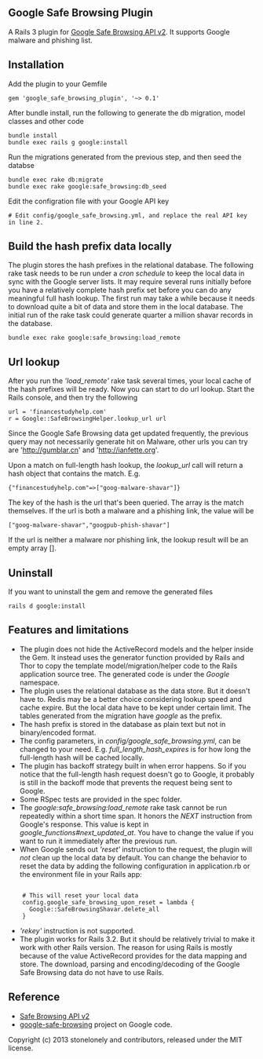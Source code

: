 ## Google Safe Browsing Plugin

A Rails 3 plugin for [Google Safe Browsing API v2](https://developers.google.com/safe-browsing/developers_guide_v2).
It supports Google malware and phishing list.

## Installation

Add the plugin to your Gemfile

    gem 'google_safe_browsing_plugin', '~> 0.1'

After bundle install, run the following to generate the db migration, model classes and other code

	bundle install
    bundle exec rails g google:install

Run the migrations generated from the previous step, and then seed the databse

    bundle exec rake db:migrate
	bundle exec rake google:safe_browsing:db_seed
	
Edit the configration file with your Google API key
    
	# Edit config/google_safe_browsing.yml, and replace the real API key in line 2.
	

## Build the hash prefix data locally

The plugin stores the hash prefixes in the relational database. The following rake task needs to be run under a _cron schedule_ to keep the local data in sync with the Google server lists. It may require several runs initially before you have a relatively complete hash prefix set before you can do any meaningful full hash lookup. The first run may take a while because it needs to download quite a bit of data and store them in the local database. The initial run of the rake task could generate quarter a million shavar records in the database.

    bundle exec rake google:safe_browsing:load_remote

## Url lookup

After you run the _'load_remote'_ rake task several times, your local cache of the hash prefixes will be ready. Now you can start to do url lookup. Start the Rails console, and then try the following

    url = 'financestudyhelp.com'
	r = Google::SafeBrowsingHelper.lookup_url url
	
Since the Google Safe Browsing data get updated frequently, the previous query may not necessarily generate hit on Malware, other urls you can try are 'http://gumblar.cn' and 'http://ianfette.org'.

Upon a match on full-length hash lookup, the _lookup\_url_ call will return a hash object that contains the match. E.g. 

    {"financestudyhelp.com"=>["goog-malware-shavar"]}

The key of the hash is the url that's been queried. The array is the match themselves. If the url is both a malware and 
a phishing link, the value will be 
    
	["goog-malware-shavar","googpub-phish-shavar"]
	
If the url is neither a malware nor phishing link, the lookup result will be an empty array [].


## Uninstall

If you want to uninstall the gem and remove the generated files
   
	rails d google:install

## Features and limitations

* The plugin does not hide the ActiveRecord models and the helper inside the Gem. It instead uses the generator function provided by Rails and Thor to copy the template model/migration/helper code to the Rails application source tree. The generated code is under the _Google_ namespace.
* The plugin uses the relational database as the data store. But it doesn't have to. Redis may be a better choice considering lookup speed and cache expire. But the local data have to be kept under certain limit. The tables generated from the migration have _google_ as the prefix.
* The hash prefix is stored in the database as plain text but not in binary/encoded format.
* The config parameters, in _config/google\_safe\_browsing.yml_, can be changed to your need. E.g. _full\_length\_hash\_expires_ is for how long the full-length hash will be cached locally.
* The plugin has backoff strategy built in when error happens. So if you notice that the full-length hash request doesn't go to Google, it probably is still in the backoff mode that prevents the request being sent to Google.
* Some RSpec tests are provided in the spec folder.
* The _google:safe\_browsing:load\_remote_ rake task cannot be run repeatedly within a short time span. It honors the _NEXT_ instruction from Google's response. This value is kept in _google\_functions#next\_updated\_at_. You have to change the value if you want to run it immediately after the previous run.
* When Google sends out _'reset'_ instruction to the request, the plugin will _not_ clean up the local data by default. You can change the behavior to reset the data by adding the following configuration in application.rb or the environment file in your Rails app:
<pre><code>
	# This will reset your local data
    config.google_safe_browsing_upon_reset = lambda {
      Google::SafeBrowsingShavar.delete_all
    }
</code></pre>

* _'rekey'_ instruction is not supported.
* The plugin works for Rails 3.2. But it should be relatively trivial to make it work with other Rails version. The reason for using Rails is mostly because of the value ActiveRecord provides for the data mapping and store. The download, parsing and encoding/decoding of the Google Safe Browsing data do not have to use Rails.


## Reference

* [Safe Browsing API v2](https://developers.google.com/safe-browsing/developers_guide_v2)
* [google-safe-browsing](http://code.google.com/p/google-safe-browsing/wiki/Protocolv2Spec) project on Google code.



Copyright (c) 2013 stonelonely and contributors, released under the MIT license.